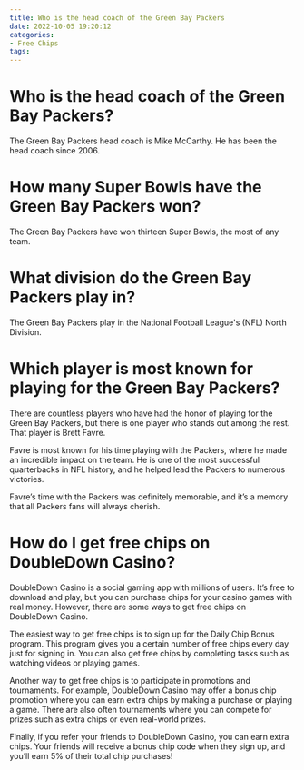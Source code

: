 ```yaml
---
title: Who is the head coach of the Green Bay Packers
date: 2022-10-05 19:20:12
categories:
- Free Chips
tags:
---
```



#  Who is the head coach of the Green Bay Packers?

The Green Bay Packers head coach is Mike McCarthy. He has been the head coach since 2006.

#  How many Super Bowls have the Green Bay Packers won?

The Green Bay Packers have won thirteen Super Bowls, the most of any team.

#  What division do the Green Bay Packers play in?

The Green Bay Packers play in the National Football League's (NFL) North Division.

#  Which player is most known for playing for the Green Bay Packers?

There are countless players who have had the honor of playing for the Green Bay Packers, but there is one player who stands out among the rest. That player is Brett Favre.

Favre is most known for his time playing with the Packers, where he made an incredible impact on the team. He is one of the most successful quarterbacks in NFL history, and he helped lead the Packers to numerous victories.

Favre’s time with the Packers was definitely memorable, and it’s a memory that all Packers fans will always cherish.

#  How do I get free chips on DoubleDown Casino?

DoubleDown Casino is a social gaming app with millions of users. It’s free to download and play, but you can purchase chips for your casino games with real money. However, there are some ways to get free chips on DoubleDown Casino.

The easiest way to get free chips is to sign up for the Daily Chip Bonus program. This program gives you a certain number of free chips every day just for signing in. You can also get free chips by completing tasks such as watching videos or playing games.

Another way to get free chips is to participate in promotions and tournaments. For example, DoubleDown Casino may offer a bonus chip promotion where you can earn extra chips by making a purchase or playing a game. There are also often tournaments where you can compete for prizes such as extra chips or even real-world prizes.

Finally, if you refer your friends to DoubleDown Casino, you can earn extra chips. Your friends will receive a bonus chip code when they sign up, and you’ll earn 5% of their total chip purchases!